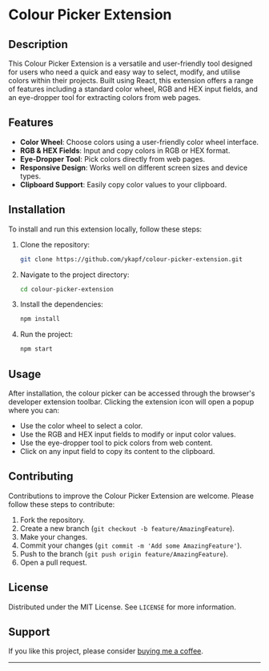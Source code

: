# Colour Picker Extension

## Description
This Colour Picker Extension is a versatile and user-friendly tool designed for users who need a quick and easy way to select, modify, and utilise colors within their projects. Built using React, this extension offers a range of features including a standard color wheel, RGB and HEX input fields, and an eye-dropper tool for extracting colors from web pages.

## Features
- **Color Wheel**: Choose colors using a user-friendly color wheel interface.
- **RGB & HEX Fields**: Input and copy colors in RGB or HEX format.
- **Eye-Dropper Tool**: Pick colors directly from web pages.
- **Responsive Design**: Works well on different screen sizes and device types.
- **Clipboard Support**: Easily copy color values to your clipboard.

## Installation
To install and run this extension locally, follow these steps:

1. Clone the repository:
    ```bash
    git clone https://github.com/ykapf/colour-picker-extension.git
    ```
2. Navigate to the project directory:
    ```bash
    cd colour-picker-extension
    ```
3. Install the dependencies:
    ```bash
    npm install
    ```
4. Run the project:
    ```bash
    npm start
    ```

## Usage
After installation, the colour picker can be accessed through the browser's developer extension toolbar. Clicking the extension icon will open a popup where you can:

- Use the color wheel to select a color.
- Use the RGB and HEX input fields to modify or input color values.
- Use the eye-dropper tool to pick colors from web content.
- Click on any input field to copy its content to the clipboard.

## Contributing
Contributions to improve the Colour Picker Extension are welcome. Please follow these steps to contribute:

1. Fork the repository.
2. Create a new branch (`git checkout -b feature/AmazingFeature`).
3. Make your changes.
4. Commit your changes (`git commit -m 'Add some AmazingFeature'`).
5. Push to the branch (`git push origin feature/AmazingFeature`).
6. Open a pull request.

## License
Distributed under the MIT License. See `LICENSE` for more information.

## Support
If you like this project, please consider [buying me a coffee](https://www.buymeacoffee.com/ykapf).

---
